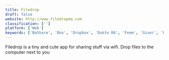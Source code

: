 ```yaml
---
title: Filedrop
draft: false 
website: http://www.filedropme.com
classification: ['']
platform: ['Web']
keywords: ['BaShare', 'Box', 'Dropbox', 'Dukto R6', 'Feem', 'Giver', 'Google Drive', 'MobiKin Transfer for Mobile', 'Pushbullet', 'RoxyApps Share me Files', 'SHAREit', 'Send Anywhere', 'ShareDrop', 'ShareFile', 'ShareFiles', 'Software Data Cable', 'Transfer on LAN', 'Zapya', 'p300']
---
```

Filedrop is a tiny and cute app for sharing stuff via wifi. Drop files to the computer next to you